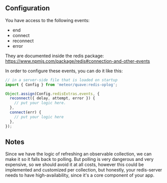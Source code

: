 ## Configuration

You have access to the following events:

- end
- connect
- reconnect
- error

They are documented inside the redis package:
https://www.npmjs.com/package/redis#connection-and-other-events

In order to configure these events, you can do it like this:

```js
// in a server-side file that is loaded on startup
import { Config } from 'meteor/quave:redis-oplog';

Object.assign(Config.redisExtras.events, {
  reconnect({ delay, attempt, error }) {
    // put your logic here.
  },
  connect(err) {
    // put your logic here
  },
});
```

## Notes

Since we have the logic of refreshing an observable collection, we can make it so it falls back to polling.
But polling is very dangerous and very expensive, so we should avoid it at all costs, however
this could be implemented and customized per collection, but honestly, your redis-server needs to have
high-availability, since it's a core component of your app.
